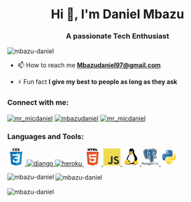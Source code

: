 <h1 align="center">Hi 👋, I'm Daniel Mbazu </h1>
<h3 align="center">A passionate Tech Enthusiast</h3>

<p align="left"> <img src="https://komarev.com/ghpvc/?username=mbazu-daniel&label=Profile%20views&color=0e75b6&style=flat" alt="mbazu-daniel" /> </p>

- 📫 How to reach me **Mbazudaniel97@gmail.com**

- ⚡ Fun fact **I give my best to people as long as they ask**

<h3 align="left">Connect with me:</h3>
<p align="left">
<a href="https://twitter.com/mr_micdaniel" target="blank"><img align="center" src="https://raw.githubusercontent.com/rahuldkjain/github-profile-readme-generator/master/src/images/icons/Social/twitter.svg" alt="mr_micdaniel" height="30" width="40" /></a>
<a href="https://linkedin.com/in/mbazudaniel" target="blank"><img align="center" src="https://raw.githubusercontent.com/rahuldkjain/github-profile-readme-generator/master/src/images/icons/Social/linked-in-alt.svg" alt="mbazudaniel" height="30" width="40" /></a>
<a href="https://instagram.com/mr_micdaniel" target="blank"><img align="center" src="https://raw.githubusercontent.com/rahuldkjain/github-profile-readme-generator/master/src/images/icons/Social/instagram.svg" alt="mr_micdaniel" height="30" width="40" /></a>
</p>

<h3 align="left">Languages and Tools:</h3>
<p align="left"> <a href="https://www.w3schools.com/css/" target="_blank" rel="noreferrer"> <img src="https://raw.githubusercontent.com/devicons/devicon/master/icons/css3/css3-original-wordmark.svg" alt="css3" width="40" height="40"/> </a> <a href="https://www.djangoproject.com/" target="_blank" rel="noreferrer"> <img src="https://cdn.worldvectorlogo.com/logos/django.svg" alt="django" width="40" height="40"/> </a> <a href="https://heroku.com" target="_blank" rel="noreferrer"> <img src="https://www.vectorlogo.zone/logos/heroku/heroku-icon.svg" alt="heroku" width="40" height="40"/> </a> <a href="https://www.w3.org/html/" target="_blank" rel="noreferrer"> <img src="https://raw.githubusercontent.com/devicons/devicon/master/icons/html5/html5-original-wordmark.svg" alt="html5" width="40" height="40"/> </a> <a href="https://developer.mozilla.org/en-US/docs/Web/JavaScript" target="_blank" rel="noreferrer"> <img src="https://raw.githubusercontent.com/devicons/devicon/master/icons/javascript/javascript-original.svg" alt="javascript" width="40" height="40"/> </a> <a href="https://www.linux.org/" target="_blank" rel="noreferrer"> <img src="https://raw.githubusercontent.com/devicons/devicon/master/icons/linux/linux-original.svg" alt="linux" width="40" height="40"/> </a> <a href="https://www.postgresql.org" target="_blank" rel="noreferrer"> <img src="https://raw.githubusercontent.com/devicons/devicon/master/icons/postgresql/postgresql-original-wordmark.svg" alt="postgresql" width="40" height="40"/> </a> <a href="https://www.python.org" target="_blank" rel="noreferrer"> <img src="https://raw.githubusercontent.com/devicons/devicon/master/icons/python/python-original.svg" alt="python" width="40" height="40"/> </a> </p>

<p><img align="left" src="https://github-readme-stats.vercel.app/api/top-langs?username=mbazu-daniel&show_icons=true&locale=en&layout=compact" alt="mbazu-daniel" /></p>

<p>&nbsp;<img align="center" src="https://github-readme-stats.vercel.app/api?username=mbazu-daniel&show_icons=true&locale=en" alt="mbazu-daniel" /></p>

<p><img align="center" src="https://github-readme-streak-stats.herokuapp.com/?user=mbazu-daniel&" alt="mbazu-daniel" /></p>
